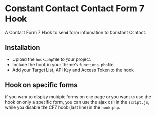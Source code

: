 # Constant Contact Contact Form 7 Hook
A Contact Form 7 Hook to send form information to Constant Contact.

## Installation
- Upload the ```hook.php```file to your project.
- Include the hook in your theme’s ```functions.php```file.
- Add your Target List, API Key and Access Token to the hook.

## Hook on specific forms
If you want to display multiple forms on one page or you want to use the hook on only a specific form, you can use the ajax call in the ```script.js```, while you disable the CF7 hook (last line) in the ```hook.php```.
